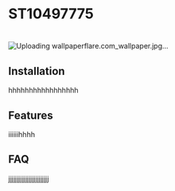 
# ST10497775
#
![Uploading wallpaperflare.com_wallpaper.jpg…]()


## Installation
hhhhhhhhhhhhhhhhh
## Features
iiiiiihhhh
## FAQ
jjjjjjjjjjjjjjjjjjjjjjjj
